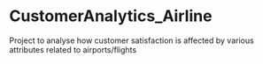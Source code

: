 # CustomerAnalytics_Airline
 Project to analyse how customer satisfaction is affected by various attributes related to airports/flights
